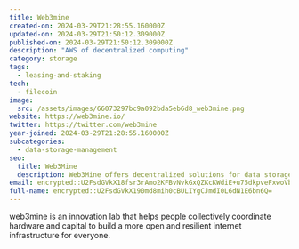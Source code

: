 ```yaml
---
title: Web3mine
created-on: 2024-03-29T21:28:55.160000Z
updated-on: 2024-03-29T21:50:12.309000Z
published-on: 2024-03-29T21:50:12.309000Z
description: "AWS of decentralized computing"
category: storage
tags:
  - leasing-and-staking
tech:
  - filecoin
image:
  src: /assets/images/66073297bc9a092bda5eb6d8_web3mine.png
website: https://web3mine.io/
twitter: https://twitter.com/web3mine
year-joined: 2024-03-29T21:28:55.160000Z
subcategories:
  - data-storage-management
seo:
  title: Web3Mine
  description: Web3Mine offers decentralized solutions for data storage and management.
email: encrypted::U2FsdGVkX18fsr3rAmo2KFBvNvkGxQZKcKWdiE+u75dkpveFxwoVbCbq2m/ARduI
full-name: encrypted::U2FsdGVkX190md8mih0cBULIYgCJmdI0L6dN1E6bn6Q=
---
```


web3mine is an innovation lab that​ helps people collectively coordinate hardware and capital to build a more open and resilient internet infrastructure for everyone.
